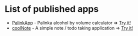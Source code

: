 # List of published apps

- [PalinkApp](palinkapp.html) - Palinka alcohol by volume calculator => [Try it!](https://palinkapp.coollabs.io/#/)
- [coolNote](coolnote.html) - A simple note / todo taking application => [Try it!](https://note.coollabs.io)
